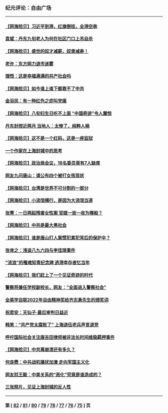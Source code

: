 ### 纪元评论：自由广场
---
#### [【网海拾贝】习近平到港，红旗倒挂，全港空巷](../../pages/nsc993/n13772006.md) 
#### [袁斌：丹东九旬老人为何在社区门口上吊自杀](../../pages/nsc993/n13772003.md) 
#### [【网海拾贝】盛世的奴才减薪，奴隶减寿！](../../pages/nsc993/n13770596.md) 
#### [老许：东方网力退市迷雾](../../pages/nsc993/n13770632.md) 
#### [理悟：这是幸福满满的共产社会吗](../../pages/nsc993/n13770623.md) 
#### [【网海拾贝】如今谁上谁下都救不了中共](../../pages/nsc993/n13769122.md) 
#### [金浴凤：有一种红色之症叫党瘟](../../pages/nsc993/n13768183.md) 
#### [【网海拾贝】八旬妇生日吃不上面 “中国奇迹”令人震惊](../../pages/nsc993/n13767479.md) 
#### [丹东封控近两月 当地人：太惨了，纯粹人祸](../../pages/nsc993/n13766621.md) 
#### [【网海拾贝】这不是一个红码，这是一座监狱](../../pages/nsc993/n13766606.md) 
#### [一个作家在上海封城中的思考](../../pages/nsc993/n13766570.md) 
#### [【网海拾贝】政治局会议，18名委员竟有7人缺席](../../pages/nsc993/n13765085.md) 
#### [网友九问唐山：请公布四个被打女孩现状](../../pages/nsc993/n13764890.md) 
#### [【网海拾贝】台湾是世界不可分割的一部分](../../pages/nsc993/n13763337.md) 
#### [【网海拾贝】小流氓横行，是因为大流氓当道](../../pages/nsc993/n13762217.md) 
#### [张菁：一日两起残害女性案 官媒一放一收为哪般？](../../pages/nsc993/n13761611.md) 
#### [【网海拾贝】中共是最大黑社会](../../pages/nsc993/n13760791.md) 
#### [【网海拾贝】谁是唐山打人案惯犯累犯背后的保护伞？](../../pages/nsc993/n13759258.md) 
#### [张肯之：浅谈八九六四与李佳琦事件](../../pages/nsc993/n13759194.md) 
#### [“流浪”的罹难知青纪念碑 逃港幸存者忆当年](../../pages/nsc993/n13758168.md) 
#### [【网海拾贝】我们赶上了一个见证奇迹的时代](../../pages/nsc993/n13757535.md) 
#### [警察将兼任学校副校长，网友：“全面进入警察社会”](../../pages/nsc993/n13756603.md) 
#### [全美学自联2022年自由精神奖给齐志勇先生的颁奖词](../../pages/nsc993/n13757085.md) 
#### [祝君安：天仙子·最后审判日益近](../../pages/nsc993/n13757082.md) 
#### [韩笑：“共产党太腐败了” 上海退伍老兵声言退党](../../pages/nsc993/n13756509.md) 
#### [呼吁国际社会关注唐吉田律师被非法长时间维稳羁押事件](../../pages/nsc993/n13756423.md) 
#### [【网海拾贝】中共离崩溃还有多久？](../../pages/nsc993/n13756396.md) 
#### [何良懋：中共战机骚扰加澳 走向军国主义化](../../pages/nsc993/n13756358.md) 
#### [网友怼王毅：中美关系的“恶化”究竟是谁造成的？](../../pages/nsc993/n13754895.md) 
#### [三张照片，见证上海封城的反人性](../../pages/nsc993/n13754862.md) 

---
#### 第 [ [82](./82.md) / [81](./81.md) / [80](./80.md) / [79](./79.md) / [78](./78.md) / [77](./77.md) / [76](./76.md) / [75](./75.md) ] 页
